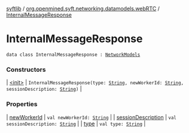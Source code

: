 [syftlib](../../index.md) / [org.openmined.syft.networking.datamodels.webRTC](../index.md) / [InternalMessageResponse](./index.md)

# InternalMessageResponse

`data class InternalMessageResponse : `[`NetworkModels`](../../org.openmined.syft.networking.datamodels/-network-models/index.md)

### Constructors

| [&lt;init&gt;](-init-.md) | `InternalMessageResponse(type: `[`String`](https://kotlinlang.org/api/latest/jvm/stdlib/kotlin/-string/index.html)`, newWorkerId: `[`String`](https://kotlinlang.org/api/latest/jvm/stdlib/kotlin/-string/index.html)`, sessionDescription: `[`String`](https://kotlinlang.org/api/latest/jvm/stdlib/kotlin/-string/index.html)`)` |

### Properties

| [newWorkerId](new-worker-id.md) | `val newWorkerId: `[`String`](https://kotlinlang.org/api/latest/jvm/stdlib/kotlin/-string/index.html) |
| [sessionDescription](session-description.md) | `val sessionDescription: `[`String`](https://kotlinlang.org/api/latest/jvm/stdlib/kotlin/-string/index.html) |
| [type](type.md) | `val type: `[`String`](https://kotlinlang.org/api/latest/jvm/stdlib/kotlin/-string/index.html) |

